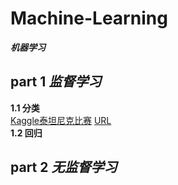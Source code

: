 # Machine-Learning
***机器学习***
## part 1  *监督学习*   
**1.1 分类**  
[Kaggle泰坦尼克比赛](https://github.com/huangzy97/Titanic/edit/master/Titanic.py) 
[URL](https://www.kaggle.com/c/titanic)   
**1.2 回归**    
## part 2  *无监督学习*  

